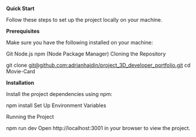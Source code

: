 **Quick Start**

Follow these steps to set up the project locally on your machine.

**Prerequisites**

Make sure you have the following installed on your machine:

Git
Node.js
npm (Node Package Manager)
Cloning the Repository

git clone [git@github.com:adrianhajdin/project_3D_developer_portfolio.git](https://github.com/naveentbe/Movie-Card.git)
cd Movie-Card

**Installation**

Install the project dependencies using npm:

npm install
Set Up Environment Variables


Running the Project

npm run dev
Open http://localhost:3001 in your browser to view the project.
